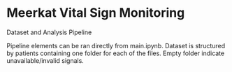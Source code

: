 # Meerkat Vital Sign Monitoring

Dataset and Analysis Pipeline

Pipeline elements can be ran directly from main.ipynb.
Dataset is structured by patients containing one folder for each of the files.
Empty folder indicate unavailable/invalid signals.

